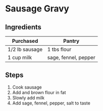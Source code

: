 # Sausage Gravy

## Ingredients

| Purchased            | Pantry                |
| -------------------- | --------------------- |
| 1/2 lb sausage       | 1 tbs flour           |
| 1 cup milk           | sage, fennel, pepper  |


## Steps

1. Cook sausage
2. Add and brown flour in fat
3. Slowly add milk
4. Add sage, fennel, pepper, salt to taste